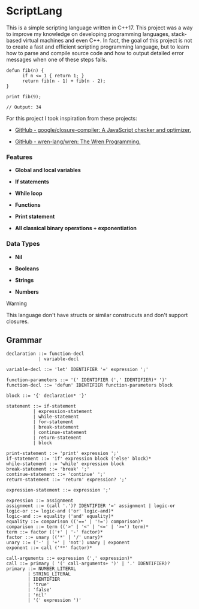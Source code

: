 # ScriptLang

This is a simple scripting language written in C++17. This project was a way to improve my knowledge on developing programming languages, stack-based virtual machines and even C++. In fact, the goal of this project is not to create a fast and efficient scripting programming language, but to learn how to parse and compile source code and how to output detailed error messages when one of these steps fails.

```
defun fib(n) {
      if n <= 1 { return 1; }
      return fib(n - 1) + fib(n - 2);
}

print fib(9);

// Output: 34

```


For this project I took inspiration from these projects:

- [GitHub - google/closure-compiler: A JavaScript checker and optimizer.](https://github.com/google/closure-compiler)

- [GitHub - wren-lang/wren: The Wren Programming.](https://github.com/wren-lang/wren)



### Features

- **Global and local variables**

- **If statements**

- **While loop**

- **Functions**

- **Print statement**

- **All classical binary operations + exponentiation**



### Data Types

- **Nil**

- **Booleans**

- **Strings**

- **Numbers**



> [!WARNING]
> 
> This language don't have structs or similar construcuts and don't support closures.

## Grammar

```
declaration ::= function-decl
            | variable-decl

variable-decl ::= 'let' IDENTIFIER '=' expression ';'

function-parameters ::= '(' IDENTIFIER (',' IDENTIFIER)* ')'
function-decl ::= 'defun' IDENTIFIER function-parameters block

block ::= '{' declaration* '}'

statement ::= if-statement
          | expression-statement
          | while-statement
          | for-statement
          | break-statement
          | continue-statement
          | return-statement
          | block

print-statement ::= 'print' expression ';'
if-statement ::= 'if' expression block ('else' block)*
while-statement ::= 'while' expression block
break-statement ::= 'break' ';'
continue-statement ::= 'continue' ';'
return-statement ::= 'return' expression? ';'

expression-statement ::= expression ';'

expression ::= assignment 
assignment ::= (call '.')? IDENTIFIER '=' assignment | logic-or
logic-or ::= logic-and ('or' logic-and)*
logic-and ::= equality ('and' equality)*
equality ::= comparison (('==' | '!=') comparison)*
comparison ::= term (('>' | '<' | '<=' | '>=') term)*
term ::= factor (('+' | '-' factor)*
factor ::= unary (('*' | '/' unary)*
unary ::= ('-' | '+' | 'not') unary | exponent
exponent ::= call ('**' factor)*

call-arguments ::= expression (',' expression)*
call ::= primary ( '(' call-arguments+ ')' | '.' IDENTIFIER)?
primary ::= NUMBER_LITERAL 
        | STRING_LITERAL 
        | IDENTIFIER
        | 'true'
        | 'false'
        | 'nil'
        | '(' expression ')'

```

# 




















